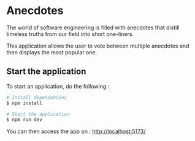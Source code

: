# Anecdotes

The world of software engineering is filled with anecdotes that distill timeless truths from our field into short one-liners.

This application allows the user to vote between multiple anecdotes and then displays the most popular one.

## Start the application

To start an application, do the following :

```bash
# Install dependancies
$ npm install

# Start the application
$ npm run dev
```

You can then access the app on : [http://localhost:5173/](http://localhost:5173/)
